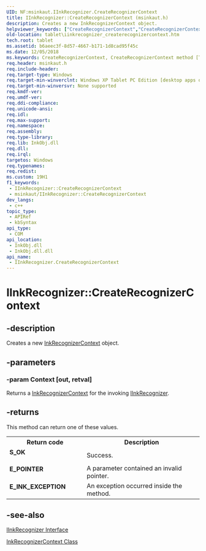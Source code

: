 ```yaml
---
UID: NF:msinkaut.IInkRecognizer.CreateRecognizerContext
title: IInkRecognizer::CreateRecognizerContext (msinkaut.h)
description: Creates a new InkRecognizerContext object.
helpviewer_keywords: ["CreateRecognizerContext","CreateRecognizerContext method [Tablet PC]","CreateRecognizerContext method [Tablet PC]","IInkRecognizer interface","IInkRecognizer interface [Tablet PC]","CreateRecognizerContext method","IInkRecognizer.CreateRecognizerContext","IInkRecognizer::CreateRecognizerContext","b6aeec3f-8d57-4667-b171-1d8cad95f45c","msinkaut/IInkRecognizer::CreateRecognizerContext","tablet.iinkrecognizer_createrecognizercontext"]
old-location: tablet\iinkrecognizer_createrecognizercontext.htm
tech.root: tablet
ms.assetid: b6aeec3f-8d57-4667-b171-1d8cad95f45c
ms.date: 12/05/2018
ms.keywords: CreateRecognizerContext, CreateRecognizerContext method [Tablet PC], CreateRecognizerContext method [Tablet PC],IInkRecognizer interface, IInkRecognizer interface [Tablet PC],CreateRecognizerContext method, IInkRecognizer.CreateRecognizerContext, IInkRecognizer::CreateRecognizerContext, b6aeec3f-8d57-4667-b171-1d8cad95f45c, msinkaut/IInkRecognizer::CreateRecognizerContext, tablet.iinkrecognizer_createrecognizercontext
req.header: msinkaut.h
req.include-header: 
req.target-type: Windows
req.target-min-winverclnt: Windows XP Tablet PC Edition [desktop apps only]
req.target-min-winversvr: None supported
req.kmdf-ver: 
req.umdf-ver: 
req.ddi-compliance: 
req.unicode-ansi: 
req.idl: 
req.max-support: 
req.namespace: 
req.assembly: 
req.type-library: 
req.lib: InkObj.dll
req.dll: 
req.irql: 
targetos: Windows
req.typenames: 
req.redist: 
ms.custom: 19H1
f1_keywords:
 - IInkRecognizer::CreateRecognizerContext
 - msinkaut/IInkRecognizer::CreateRecognizerContext
dev_langs:
 - c++
topic_type:
 - APIRef
 - kbSyntax
api_type:
 - COM
api_location:
 - InkObj.dll
 - InkObj.dll.dll
api_name:
 - IInkRecognizer.CreateRecognizerContext
---
```


# IInkRecognizer::CreateRecognizerContext


## -description

Creates a new <a href="https://docs.microsoft.com/windows/desktop/tablet/inkrecognizercontext-class">InkRecognizerContext</a> object.

## -parameters

### -param Context [out, retval]

Returns a <a href="https://docs.microsoft.com/windows/desktop/tablet/inkrecognizercontext-class">InkRecognizerContext</a> for the invoking <a href="https://docs.microsoft.com/windows/desktop/api/msinkaut/nn-msinkaut-iinkrecognizer">IInkRecognizer</a>.

## -returns

This method can return one of these values.

<table>
<tr>
<th>Return code</th>
<th>Description</th>
</tr>
<tr>
<td width="40%">
<dl>
<dt><b>S_OK</b></dt>
</dl>
</td>
<td width="60%">
Success.

</td>
</tr>
<tr>
<td width="40%">
<dl>
<dt><b>E_POINTER</b></dt>
</dl>
</td>
<td width="60%">
A parameter contained an invalid pointer.

</td>
</tr>
<tr>
<td width="40%">
<dl>
<dt><b>E_INK_EXCEPTION</b></dt>
</dl>
</td>
<td width="60%">
An exception occurred inside the method.

</td>
</tr>
</table>

## -see-also

<a href="https://docs.microsoft.com/windows/desktop/api/msinkaut/nn-msinkaut-iinkrecognizer">IInkRecognizer Interface</a>



<a href="https://docs.microsoft.com/windows/desktop/tablet/inkrecognizercontext-class">InkRecognizerContext Class</a>

